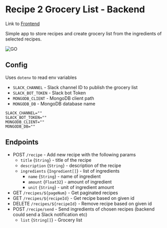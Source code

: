 # Recipe 2 Grocery List - Backend

Link to [Frontend](client/README.md)

Simple app to store recipes and create grocery list from the ingredients of selected recipes.

![GO](https://img.shields.io/badge/go-1.20.1-blue.svg)

## Config

Uses `dotenv` to read env variables
- `SLACK_CHANNEL` - Slack channel ID to publish the grocery list
- `SLACK_BOT_TOKEN` - Slack bot Token
- `MONGODB_CLIENT` - MongoDB client path
- `MONGODB_DB` - MongoDB database name

```dotenv
SLACK_CHANNEL=""
SLACK_BOT_TOKEN=""
MONGODB_CLIENT=""
MONGODB_DB=""
```

## Endpoints
- POST `/recipe` - Add new recipe with the following params
  - `title` {`String`} - title of the recipe
  - `description` {`String`} - description of the recipe
  - `ingredients` {`Ingredient[]`} - list of ingredients
    - `name` {`String`} - name of ingredient
    - `amount` {`Float32`} - amount of ingredient
    - `unit` {`String`} - unit of ingredient amount
- GET `/recipes/${pageNum}` - Get paginated recipes
- GET `/recipes/${recipeId}` - Get recipe based on given id
- DELETE `/recipes/${recipeId}` - Remove recipe based on given id
- POST `/recipe/send` - Send ingredients of chosen recipes (backend could send a Slack notification etc)
  - `list` {`String[]`} - Grocery list
